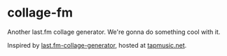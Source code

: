 # collage-fm

Another last.fm collage generator. We're gonna do something cool with it.

Inspired by [last.fm-collage-generator](https://github.com/s7sost/last.fm-collage-generator), hosted at [tapmusic.net](http://tapmusic.net).
